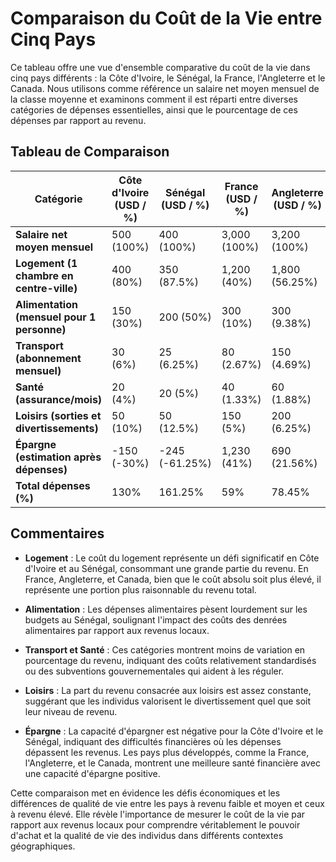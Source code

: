
# Comparaison du Coût de la Vie entre Cinq Pays

Ce tableau offre une vue d'ensemble comparative du coût de la vie dans cinq pays différents : la Côte d'Ivoire, le Sénégal, la France, l'Angleterre et le Canada. Nous utilisons comme référence un salaire net moyen mensuel de la classe moyenne et examinons comment il est réparti entre diverses catégories de dépenses essentielles, ainsi que le pourcentage de ces dépenses par rapport au revenu.

## Tableau de Comparaison

| Catégorie | Côte d'Ivoire (USD / %) | Sénégal (USD / %) | France (USD / %) | Angleterre (USD / %) | Canada (USD / %) |
|-----------|-------------------------|-------------------|------------------|----------------------|------------------|
| **Salaire net moyen mensuel** | 500 (100%) | 400 (100%) | 3,000 (100%) | 3,200 (100%) | 2,800 (100%) |
| **Logement (1 chambre en centre-ville)** | 400 (80%) | 350 (87.5%) | 1,200 (40%) | 1,800 (56.25%) | 1,500 (53.57%) |
| **Alimentation (mensuel pour 1 personne)** | 150 (30%) | 200 (50%) | 300 (10%) | 300 (9.38%) | 250 (8.93%) |
| **Transport (abonnement mensuel)** | 30 (6%) | 25 (6.25%) | 80 (2.67%) | 150 (4.69%) | 100 (3.57%) |
| **Santé (assurance/mois)** | 20 (4%) | 20 (5%) | 40 (1.33%) | 60 (1.88%) | 50 (1.79%) |
| **Loisirs (sorties et divertissements)** | 50 (10%) | 50 (12.5%) | 150 (5%) | 200 (6.25%) | 150 (5.36%) |
| **Épargne (estimation après dépenses)** | -150 (-30%) | -245 (-61.25%) | 1,230 (41%) | 690 (21.56%) | 650 (23.21%) |
| **Total dépenses (%)** | 130% | 161.25% | 59% | 78.45% | 73.22% |

## Commentaires

- **Logement** : Le coût du logement représente un défi significatif en Côte d'Ivoire et au Sénégal, consommant une grande partie du revenu. En France, Angleterre, et Canada, bien que le coût absolu soit plus élevé, il représente une portion plus raisonnable du revenu total.

- **Alimentation** : Les dépenses alimentaires pèsent lourdement sur les budgets au Sénégal, soulignant l'impact des coûts des denrées alimentaires par rapport aux revenus locaux.

- **Transport et Santé** : Ces catégories montrent moins de variation en pourcentage du revenu, indiquant des coûts relativement standardisés ou des subventions gouvernementales qui aident à les réguler.

- **Loisirs** : La part du revenu consacrée aux loisirs est assez constante, suggérant que les individus valorisent le divertissement quel que soit leur niveau de revenu.

- **Épargne** : La capacité d'épargner est négative pour la Côte d'Ivoire et le Sénégal, indiquant des difficultés financières où les dépenses dépassent les revenus. Les pays plus développés, comme la France, l'Angleterre, et le Canada, montrent une meilleure santé financière avec une capacité d'épargne positive.

Cette comparaison met en évidence les défis économiques et les différences de qualité de vie entre les pays à revenu faible et moyen et ceux à revenu élevé. Elle révèle l'importance de mesurer le coût de la vie par rapport aux revenus locaux pour comprendre véritablement le pouvoir d'achat et la qualité de vie des individus dans différents contextes géographiques.
